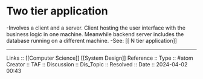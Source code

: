 # Two tier application

-Involves a client and a server. Client hosting the user interface with the business logic in one machine. Meanwhile backend server includes the database running on a different machine.
-See:
	[[ N tier application]]

---
Links :: [[Computer Science]] [[System Design]]
Reference ::
Type :: #atom
Creator ::
TAF ::
Discussion ::
Dis_Topic :: 
Resolved ::
Date :: 2024-04-02 00:43
